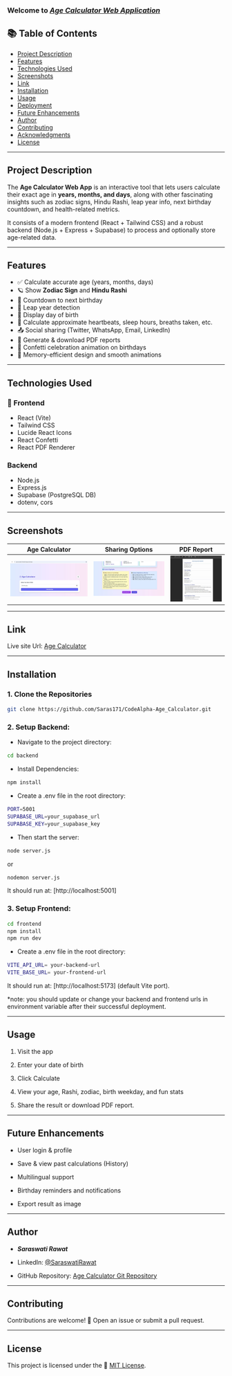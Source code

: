 ### Welcome to ***[Age Calculator Web Application](https://age-calculator-frontend-kappa.vercel.app/)***

## 📚 Table of Contents

- [Project Description](#project-description)
- [Features](#features)
- [Technologies Used](#technologies-used)
- [Screenshots](#screenshots)
- [Link](#link)
- [Installation](#installation)
- [Usage](#usage)
- [Deployment](#deployment)
- [Future Enhancements](#future-enhancements)
- [Author](#author)
- [Contributing](#contributing)
- [Acknowledgments](#acknowledgments)
- [License](#license)

---

##  Project Description

The **Age Calculator Web App** is an interactive tool that lets users calculate their exact age in **years, months, and days**, along with other fascinating insights such as zodiac signs, Hindu Rashi, leap year info, next birthday countdown, and health-related metrics.

It consists of a modern frontend (React + Tailwind CSS) and a robust backend (Node.js + Express + Supabase) to process and optionally store age-related data.

---

##  Features

- ✅ Calculate accurate age (years, months, days)
- 🪐 Show **Zodiac Sign** and **Hindu Rashi**
- 📆 Countdown to next birthday
- 🔁 Leap year detection
- 📅 Display day of birth
- 💓 Calculate approximate heartbeats, sleep hours, breaths taken, etc.
- 📤 Social sharing (Twitter, WhatsApp, Email, LinkedIn)
- 📄 Generate & download PDF reports
- 🎊 Confetti celebration animation on birthdays
- 🧠 Memory-efficient design and smooth animations

---

 ## Technologies Used

### 🔹 Frontend
- React (Vite)
- Tailwind CSS
- Lucide React Icons
- React Confetti
- React PDF Renderer

###  Backend
- Node.js
- Express.js
- Supabase (PostgreSQL DB)
- dotenv, cors

---

##  Screenshots

| Age Calculator | Sharing Options | PDF Report |
|----------------|-----------------|------------|
| ![screenshot1](./screenshots/age-calc.jpg) | ![screenshot2](./screenshots/shareable_option.jpg) | ![screenshot3](./screenshots/pdf-report.jpg) |

---

## Link

Live site Url: [Age Calculator](https://age-calculator-frontend-kappa.vercel.app/)

---
##  Installation

### 1. Clone the Repositories

```bash
git clone https://github.com/Saras171/CodeAlpha-Age_Calculator.git
```
### 2. Setup Backend:

- Navigate to the project directory:
```bash
cd backend
```
- Install Dependencies:
 ```bash
npm install
```
- Create a .env file in the root directory:
```bash
PORT=5001
SUPABASE_URL=your_supabase_url
SUPABASE_KEY=your_supabase_key
```
- Then start the server:
```bash
node server.js
```
or
```bash
nodemon server.js
```
It should run at: [http://localhost:5001]

### 3. Setup Frontend:
```bash
cd frontend
npm install
npm run dev
```
- Create a .env file in the root directory:
```bash
VITE_API_URL= your-backend-url 
VITE_BASE_URL= your-frontend-url 
```
It should run at: [http://localhost:5173] (default Vite port).

*note: you should update or change your backend and frontend urls in environment variable after their successful deployment.

---
##  Usage

1. Visit the app

2. Enter your date of birth

3. Click Calculate

4. View your age, Rashi, zodiac, birth weekday, and fun stats

5. Share the result or download PDF report.
 --- 
 ##  Future Enhancements

 - User login & profile

- Save & view past calculations (History)

- Multilingual support

- Birthday reminders and notifications

- Export result as image
 ---

 ##  Author
- ***Saraswati Rawat***

- LinkedIn: [@SaraswatiRawat](https://www.linkedin.com/in/saraswati-rawat-534a02184)

- GitHub Repository: [Age Calculator Git Repository](https://github.com/Saras171/CodeAlpha-Age_Calculator.git)
---
##  Contributing

Contributions are welcome! 🤝
Open an issue or submit a pull request.

---
##  License
This project is licensed under the 📄 [MIT License](/License).
